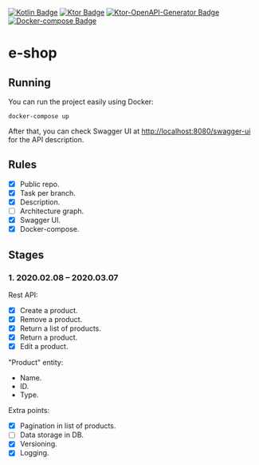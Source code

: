 [![Kotlin Badge](https://img.shields.io/badge/kotlin-1.3.61-green.svg)](https://kotlinlang.org/)
[![Ktor Badge](https://img.shields.io/badge/ktor-1.3.1-green.svg)](https://ktor.io/)
[![Ktor-OpenAPI-Generator Badge](https://img.shields.io/badge/ktor--openapi--generator-0.1--beta.1-green.svg)](https://github.com/papsign/Ktor-OpenAPI-Generator)
[![Docker-compose Badge](https://img.shields.io/badge/docker-compose-blue.svg)](https://docs.docker.com/compose/)
# e-shop
## Running
You can run the project easily using Docker:
```shell script
docker-compose up
```

After that, you can check Swagger UI at <http://localhost:8080/swagger-ui> for the API description.

## Rules
- [x] Public repo.
- [x] Task per branch.
- [x] Description.
- [ ] Architecture graph.
- [x] Swagger UI.
- [x] Docker-compose.

## Stages
### 1. 2020.02.08 – 2020.03.07
Rest API:
- [x] Create a product.
- [x] Remove a product.
- [x] Return a list of products.
- [x] Return a product.
- [x] Edit a product.

"Product" entity:
* Name.
* ID.
* Type.

Extra points:
- [x] Pagination in list of products.
- [ ] Data storage in DB.
- [x] Versioning.
- [x] Logging.
